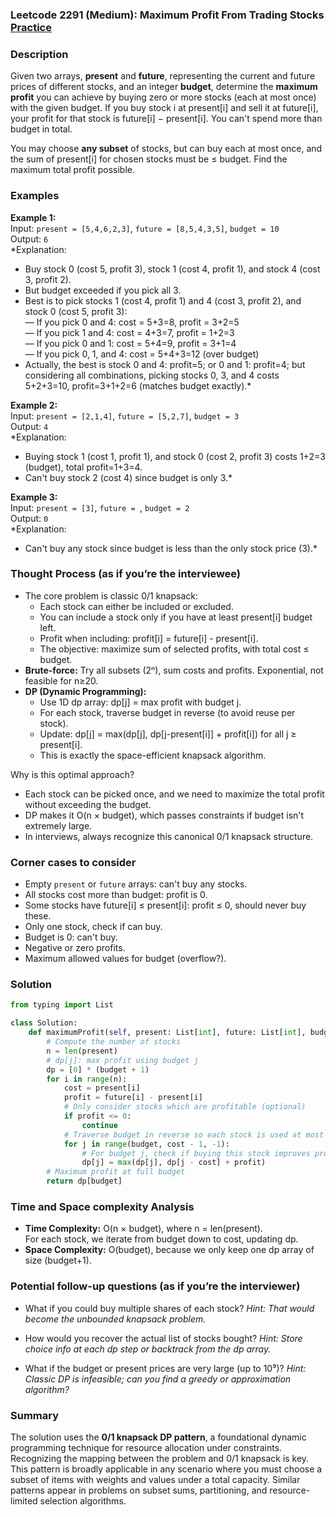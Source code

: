 ### Leetcode 2291 (Medium): Maximum Profit From Trading Stocks [Practice](https://leetcode.com/problems/maximum-profit-from-trading-stocks)

### Description  
Given two arrays, **present** and **future**, representing the current and future prices of different stocks, and an integer **budget**, determine the **maximum profit** you can achieve by buying zero or more stocks (each at most once) with the given budget. If you buy stock i at present[i] and sell it at future[i], your profit for that stock is future[i] − present[i]. You can't spend more than budget in total.

You may choose **any subset** of stocks, but can buy each at most once, and the sum of present[i] for chosen stocks must be ≤ budget. Find the maximum total profit possible.

### Examples  

**Example 1:**  
Input: `present = [5,4,6,2,3]`, `future = [8,5,4,3,5]`, `budget = 10`  
Output: `6`  
*Explanation:  
- Buy stock 0 (cost 5, profit 3), stock 1 (cost 4, profit 1), and stock 4 (cost 3, profit 2).  
- But budget exceeded if you pick all 3.  
- Best is to pick stocks 1 (cost 4, profit 1) and 4 (cost 3, profit 2), and stock 0 (cost 5, profit 3):  
— If you pick 0 and 4: cost = 5+3=8, profit = 3+2=5  
— If you pick 1 and 4: cost = 4+3=7, profit = 1+2=3  
— If you pick 0 and 1: cost = 5+4=9, profit = 3+1=4  
— If you pick 0, 1, and 4: cost = 5+4+3=12 (over budget)  
- Actually, the best is stock 0 and 4: profit=5; or 0 and 1: profit=4; but considering all combinations, picking stocks 0, 3, and 4 costs 5+2+3=10, profit=3+1+2=6 (matches budget exactly).*

**Example 2:**  
Input: `present = [2,1,4]`, `future = [5,2,7]`, `budget = 3`  
Output: `4`  
*Explanation:  
- Buying stock 1 (cost 1, profit 1), and stock 0 (cost 2, profit 3) costs 1+2=3 (budget), total profit=1+3=4.  
- Can't buy stock 2 (cost 4) since budget is only 3.*

**Example 3:**  
Input: `present = [3]`, `future = `, `budget = 2`  
Output: `0`  
*Explanation:  
- Can't buy any stock since budget is less than the only stock price (3).*

### Thought Process (as if you’re the interviewee)  

- The core problem is classic 0/1 knapsack:
    - Each stock can either be included or excluded.
    - You can include a stock only if you have at least present[i] budget left.
    - Profit when including: profit[i] = future[i] - present[i].
    - The objective: maximize sum of selected profits, with total cost ≤ budget.
- **Brute-force:** Try all subsets (2ⁿ), sum costs and profits. Exponential, not feasible for n≥20.
- **DP (Dynamic Programming):**
    - Use 1D dp array: dp[j] = max profit with budget j.
    - For each stock, traverse budget in reverse (to avoid reuse per stock).
    - Update: dp[j] = max(dp[j], dp[j-present[i]] + profit[i]) for all j ≥ present[i].
    - This is exactly the space-efficient knapsack algorithm.

Why is this optimal approach?
- Each stock can be picked once, and we need to maximize the total profit without exceeding the budget.
- DP makes it O(n × budget), which passes constraints if budget isn't extremely large.
- In interviews, always recognize this canonical 0/1 knapsack structure.

### Corner cases to consider  
- Empty `present` or `future` arrays: can't buy any stocks.
- All stocks cost more than budget: profit is 0.
- Some stocks have future[i] ≤ present[i]: profit ≤ 0, should never buy these.
- Only one stock, check if can buy.
- Budget is 0: can't buy.
- Negative or zero profits.
- Maximum allowed values for budget (overflow?).

### Solution

```python
from typing import List

class Solution:
    def maximumProfit(self, present: List[int], future: List[int], budget: int) -> int:
        # Compute the number of stocks
        n = len(present)
        # dp[j]: max profit using budget j
        dp = [0] * (budget + 1)
        for i in range(n):
            cost = present[i]
            profit = future[i] - present[i]
            # Only consider stocks which are profitable (optional)
            if profit <= 0:
                continue
            # Traverse budget in reverse so each stock is used at most once
            for j in range(budget, cost - 1, -1):
                # For budget j, check if buying this stock improves profit
                dp[j] = max(dp[j], dp[j - cost] + profit)
        # Maximum profit at full budget
        return dp[budget]
```

### Time and Space complexity Analysis  

- **Time Complexity:** O(n × budget), where n = len(present).  
  For each stock, we iterate from budget down to cost, updating dp.
- **Space Complexity:** O(budget), because we only keep one dp array of size (budget+1).

### Potential follow-up questions (as if you’re the interviewer)  

- What if you could buy multiple shares of each stock?
  *Hint: That would become the unbounded knapsack problem.*

- How would you recover the actual list of stocks bought?
  *Hint: Store choice info at each dp step or backtrack from the dp array.*

- What if the budget or present prices are very large (up to 10⁹)?
  *Hint: Classic DP is infeasible; can you find a greedy or approximation algorithm?*

### Summary
The solution uses the **0/1 knapsack DP pattern**, a foundational dynamic programming technique for resource allocation under constraints. Recognizing the mapping between the problem and 0/1 knapsack is key. This pattern is broadly applicable in any scenario where you must choose a subset of items with weights and values under a total capacity. Similar patterns appear in problems on subset sums, partitioning, and resource-limited selection algorithms.